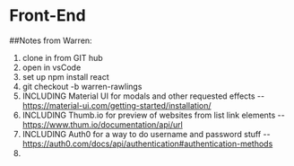 # Front-End

##Notes from Warren: 
1. clone in from GIT hub
2. open in vsCode
3. set up npm install react
4. git checkout -b warren-rawlings
5. INCLUDING Material UI for modals and other requested effects
-- https://material-ui.com/getting-started/installation/
6. INCLUDING Thumb.io for preview of websites from list link elements
-- https://www.thum.io/documentation/api/url
7. INCLUDING Auth0 for a way to do username and password stuff
-- https://auth0.com/docs/api/authentication#authentication-methods
8. 
